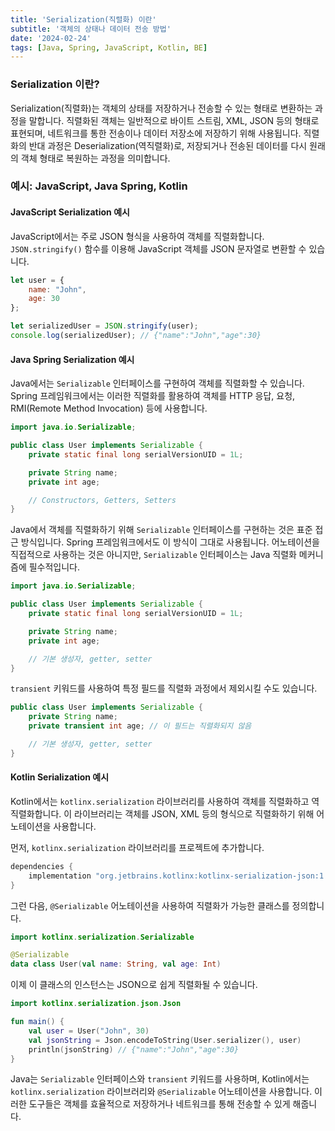 ```yaml
---
title: 'Serialization(직렬화) 이란'
subtitle: '객체의 상태나 데이터 전송 방법'
date: '2024-02-24'
tags: [Java, Spring, JavaScript, Kotlin, BE]
---
```


### Serialization 이란?

Serialization(직렬화)는 객체의 상태를 저장하거나 전송할 수 있는 형태로 변환하는 과정을 말합니다. 직렬화된 객체는 일반적으로 바이트 스트림, XML, JSON 등의 형태로 표현되며, 네트워크를 통한 전송이나 데이터 저장소에 저장하기 위해 사용됩니다. 직렬화의 반대 과정은 Deserialization(역직렬화)로, 저장되거나 전송된 데이터를 다시 원래의 객체 형태로 복원하는 과정을 의미합니다.

### 예시: JavaScript, Java Spring, Kotlin

#### JavaScript Serialization 예시

JavaScript에서는 주로 JSON 형식을 사용하여 객체를 직렬화합니다. `JSON.stringify()` 함수를 이용해 JavaScript 객체를 JSON 문자열로 변환할 수 있습니다.

```javascript
let user = {
    name: "John",
    age: 30
};

let serializedUser = JSON.stringify(user);
console.log(serializedUser); // {"name":"John","age":30}
```

#### Java Spring Serialization 예시

Java에서는 `Serializable` 인터페이스를 구현하여 객체를 직렬화할 수 있습니다. Spring 프레임워크에서는 이러한 직렬화를 활용하여 객체를 HTTP 응답, 요청, RMI(Remote Method Invocation) 등에 사용합니다.

```java
import java.io.Serializable;

public class User implements Serializable {
    private static final long serialVersionUID = 1L;

    private String name;
    private int age;

    // Constructors, Getters, Setters
}
```


Java에서 객체를 직렬화하기 위해 `Serializable` 인터페이스를 구현하는 것은 표준 접근 방식입니다. Spring 프레임워크에서도 이 방식이 그대로 사용됩니다. 어노테이션을 직접적으로 사용하는 것은 아니지만, `Serializable` 인터페이스는 Java 직렬화 메커니즘에 필수적입니다.

```java
import java.io.Serializable;

public class User implements Serializable {
    private static final long serialVersionUID = 1L;

    private String name;
    private int age;

    // 기본 생성자, getter, setter
}
```

`transient` 키워드를 사용하여 특정 필드를 직렬화 과정에서 제외시킬 수도 있습니다.

```java
public class User implements Serializable {
    private String name;
    private transient int age; // 이 필드는 직렬화되지 않음

    // 기본 생성자, getter, setter
}
```

#### Kotlin Serialization 예시

Kotlin에서는 `kotlinx.serialization` 라이브러리를 사용하여 객체를 직렬화하고 역직렬화합니다. 이 라이브러리는 객체를 JSON, XML 등의 형식으로 직렬화하기 위해 어노테이션을 사용합니다.

먼저, `kotlinx.serialization` 라이브러리를 프로젝트에 추가합니다.

```java
dependencies {
    implementation "org.jetbrains.kotlinx:kotlinx-serialization-json:1.0.1"
}
```

그런 다음, `@Serializable` 어노테이션을 사용하여 직렬화가 가능한 클래스를 정의합니다.

```kotlin
import kotlinx.serialization.Serializable

@Serializable
data class User(val name: String, val age: Int)
```

이제 이 클래스의 인스턴스는 JSON으로 쉽게 직렬화될 수 있습니다.

```kotlin
import kotlinx.serialization.json.Json

fun main() {
    val user = User("John", 30)
    val jsonString = Json.encodeToString(User.serializer(), user)
    println(jsonString) // {"name":"John","age":30}
}
```

Java는 `Serializable` 인터페이스와 `transient` 키워드를 사용하며, Kotlin에서는 `kotlinx.serialization` 라이브러리와 `@Serializable` 어노테이션을 사용합니다. 이러한 도구들은 객체를 효율적으로 저장하거나 네트워크를 통해 전송할 수 있게 해줍니다.